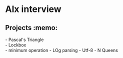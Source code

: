 <h1> Alx interview</h1>
<h2> Projects :memo: </h2>
- Pascal's Triangle <br>
- Lockbox<br>
- minimum operation
- LOg parsing
- Utf-8 
- N Queens